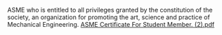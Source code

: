 ASME who is entitled to all privileges granted by the constitution of the society, an organization for promoting the art, science and practice of Mechanical Engineering.
[ASME Certificate For Student Member. (2).pdf](https://github.com/ChaitanyaDhabale/ASME-Student-Member-Certificate/files/8251680/ASME.Certificate.For.Student.Member.2.pdf)
